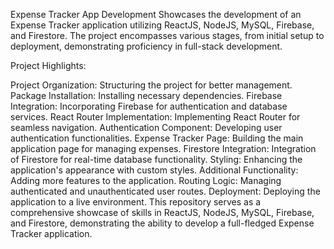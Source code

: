 Expense Tracker App Development
Showcases the development of an Expense Tracker application utilizing ReactJS, NodeJS, MySQL, Firebase, and Firestore. The project encompasses various stages, from initial setup to deployment, demonstrating proficiency in full-stack development.

Project Highlights:

Project Organization: Structuring the project for better management.
Package Installation: Installing necessary dependencies.
Firebase Integration: Incorporating Firebase for authentication and database services.
React Router Implementation: Implementing React Router for seamless navigation.
Authentication Component: Developing user authentication functionalities.
Expense Tracker Page: Building the main application page for managing expenses.
Firestore Integration: Integration of Firestore for real-time database functionality.
Styling: Enhancing the application's appearance with custom styles.
Additional Functionality: Adding more features to the application.
Routing Logic: Managing authenticated and unauthenticated user routes.
Deployment: Deploying the application to a live environment.
This repository serves as a comprehensive showcase of skills in ReactJS, NodeJS, MySQL, Firebase, and Firestore, demonstrating the ability to develop a full-fledged Expense Tracker application.
